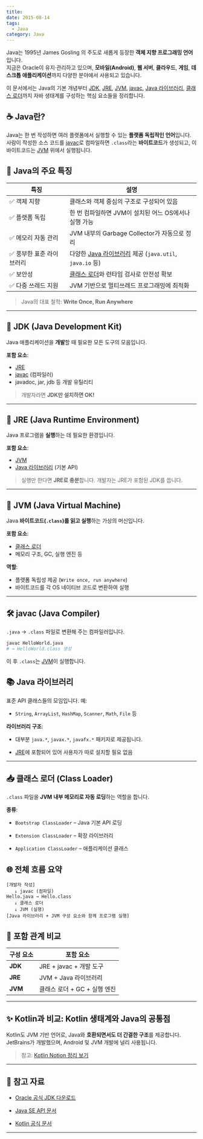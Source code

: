```yaml
---
title: 
date: 2015-08-14
tags:
  - Java
category: Java
---
```

Java는 1995년 James Gosling 의 주도로 새롭게 등장한 **객체 지향 프로그래밍 언어**입니다.  
지금은 Oracle이 유지·관리하고 있으며, **모바일(Android)**, **웹 서버**, **클라우드**, **게임**, **데스크톱 애플리케이션**까지 다양한 분야에서 사용되고 있습니다.

이 문서에서는 Java의 기본 개념부터 [JDK](#jdk-java-development-kit), [JRE](#jre-java-runtime-environment), [JVM](#jvm-java-virtual-machine), [javac](#javac-java-compiler), [Java 라이브러리](#java-라이브러리), [클래스 로더](#클래스-로더-class-loader)까지 자바 생태계를 구성하는 핵심 요소들을 정리합니다.
## ☕ Java란?

Java는 한 번 작성하면 여러 플랫폼에서 실행할 수 있는 **플랫폼 독립적인 언어**입니다.  
사람이 작성한 소스 코드를 [javac](#javac-java-compiler)로 컴파일하면 `.class`라는 **바이트코드**가 생성되고, 이 바이트코드는 [JVM](#jvm-java-virtual-machine) 위에서 실행됩니다.
## 🌟 Java의 주요 특징

| 특징             | 설명                                                          |
| -------------- | ----------------------------------------------------------- |
| ✅ 객체 지향        | 클래스와 객체 중심의 구조로 구성되어 있음                                     |
| ✅ 플랫폼 독립       | 한 번 컴파일하면 JVM이 설치된 어느 OS에서나 실행 가능                           |
| ✅ 메모리 자동 관리    | JVM 내부의 Garbage Collector가 자동으로 정리                          |
| ✅ 풍부한 표준 라이브러리 | 다양한 [Java 라이브러리](#java-라이브러리) 제공 (`java.util`, `java.io` 등) |
| ✅ 보안성          | [클래스 로더](#클래스-로더-class-loader)와 런타임 검사로 안전성 확보              |
| ✅ 다중 쓰레드 지원    | JVM 기반으로 멀티쓰레드 프로그래밍에 최적화                                   |

> Java의 대표 철학: **Write Once, Run Anywhere**

---

## 🔧 JDK (Java Development Kit)

Java 애플리케이션을 **개발**할 때 필요한 모든 도구의 모음입니다.

**포함 요소**:
- [JRE](#jre-java-runtime-environment)
- [javac](#javac-java-compiler) (컴파일러)
- javadoc, jar, jdb 등 개발 유틸리티

> 개발자라면 **JDK만 설치하면 OK!**

---

## 🎯 JRE (Java Runtime Environment)

Java 프로그램을 **실행**하는 데 필요한 환경입니다.

**포함 요소**:
- [JVM](#jvm-java-virtual-machine)
- [Java 라이브러리](#java-라이브러리) (기본 API)

> 실행만 한다면 **JRE로 충분**합니다. 개발자는 JRE가 포함된 JDK를 씁니다.

---

## 🚀 JVM (Java Virtual Machine)

Java **바이트코드(`.class`)를 읽고 실행**하는 가상의 머신입니다.

**포함 요소**:
- [클래스 로더](#클래스-로더-class-loader)
- 메모리 구조, GC, 실행 엔진 등

**역할**:
- 플랫폼 독립성 제공 (`Write once, run anywhere`)
- 바이트코드를 각 OS 네이티브 코드로 변환하여 실행

---

## 🛠️ javac (Java Compiler)

`.java` → `.class` 파일로 변환해 주는 컴파일러입니다.

```bash
javac HelloWorld.java
# → HelloWorld.class 생성
```

이 후 `.class`는 [JVM](#jvm-java-virtual-machine)이 실행합니다.

## 📚 Java 라이브러리

표준 API 클래스들의 모임입니다. 예:

- `String`, `ArrayList`, `HashMap`, `Scanner`, `Math`, `File` 등
    

**라이브러리 구조**:

- 대부분 `java.*`, `javax.*`, `javafx.*` 패키지로 제공됩니다.
    
- [JRE](#jre-java-runtime-environment)에 포함되어 있어 사용자가 따로 설치할 필요 없음
    

---

## 📥 클래스 로더 (Class Loader)

`.class` 파일을 **JVM 내부 메모리로 자동 로딩**하는 역할을 합니다.

**종류**:

- `Bootstrap ClassLoader` – Java 기본 API 로딩
    
- `Extension ClassLoader` – 확장 라이브러리
    
- `Application ClassLoader` – 애플리케이션 클래스

## 🌐 전체 흐름 요약

```plaintext
[개발자 작성]
   ↓ javac (컴파일)
Hello.java → Hello.class
   ↓ 클래스 로더
   ↓ JVM (실행)
[Java 라이브러리 + JVM 구성 요소와 함께 프로그램 실행]

```

## 🧩 포함 관계 비교

|구성 요소|포함 요소|
|---|---|
|**JDK**|JRE + javac + 개발 도구|
|**JRE**|JVM + Java 라이브러리|
|**JVM**|클래스 로더 + GC + 실행 엔진|

---

## ✨ Kotlin과 비교: Kotlin 생태계와 Java의 공통점

Kotlin도 JVM 기반 언어로, Java와 **호환되면서도 더 간결한 구조**를 제공합니다.  
JetBrains가 개발했으며, Android 및 JVM 개발에 널리 사용됩니다.

> 참고: [Kotlin Notion 정리 보기](https://teamsparta.notion.site/Kotlin-8-22b2dc3ef51480a5af24ed53213aa13c)

---

## 📎 참고 자료

- [Oracle 공식 JDK 다운로드](https://www.oracle.com/java/technologies/javase-downloads.html)
    
- [Java SE API 문서](https://docs.oracle.com/en/java/javase/)
    
- [Kotlin 공식 문서](https://kotlinlang.org/)


---


